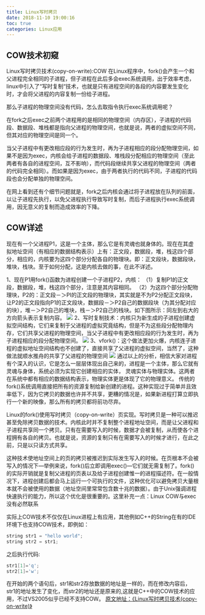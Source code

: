```yaml
---
title: Linux写时拷贝
date: 2018-11-10 19:00:16
toc: true
categories: Linux应用
---
```


## COW技术初窥
Linux写时拷贝技术(copy-on-write):COW
在Linux程序中，fork()会产生一个和父进程完全相同的子进程，但子进程在此后多会exec系统调用，出于效率考虑，linux中引入了“写时复制“技术，也就是只有进程空间的各段的内容要发生变化时，才会将父进程的内容复制一份给子进程。

那么子进程的物理空间没有代码，怎么去取指令执行exec系统调用呢？

在fork之后exec之前两个进程用的是相同的物理空间（内存区），子进程的代码段、数据段、堆栈都是指向父进程的物理空间，也就是说，两者的虚拟空间不同，但其对应的物理空间是同一个。

当父子进程中有更改相应段的行为发生时，再为子进程相应的段分配物理空间，如果不是因为exec，内核会给子进程的数据段、堆栈段分配相应的物理空间（至此两者有各自的进程空间，互不影响），而代码段继续共享父进程的物理空间（两者的代码完全相同）。而如果是因为exec，由于两者执行的代码不同，子进程的代码段也会分配单独的物理空间。      

在网上看到还有个细节问题就是，fork之后内核会通过将子进程放在队列的前面，以让子进程先执行，以免父进程执行导致写时复制，而后子进程执行exec系统调用，因无意义的复制而造成效率的下降。


## COW详述
现在有一个父进程P1，这是一个主体，那么它是有灵魂也就身体的。现在在其虚拟地址空间（有相应的数据结构表示）上有：正文段，数据段，堆，栈这四个部分，相应的，内核要为这四个部分分配各自的物理块。即：正文段块，数据段块，堆块，栈块。至于如何分配，这是内核去做的事，在此不详述。

1、现在P1用fork()函数为进程创建一个子进程P2，内核：
（1）复制P1的正文段，数据段，堆，栈这四个部分，注意是其内容相同。
（2）为这四个部分分配物理块，P2的：正文段－＞PI的正文段的物理块，其实就是不为P2分配正文段块，让P2的正文段指向P1的正文段块，数据段－＞P2自己的数据段块（为其分配对应的块），堆－＞P2自己的堆块，栈－＞P2自己的栈块。如下图所示：同左到右大的方向箭头表示复制内容。
![](https://s2.ax1x.com/2019/05/07/Es3bhF.png)
2、写时复制技术：内核只为新生成的子进程创建虚拟空间结构，它们来复制于父进程的虚拟究竟结构，但是不为这些段分配物理内存，它们共享父进程的物理空间，当父子进程中有更改相应段的行为发生时，再为子进程相应的段分配物理空间。
![](https://s2.ax1x.com/2019/05/07/Es3Lp4.png)
3、vfork()：这个做法更加火爆，内核连子进程的虚拟地址空间结构也不创建了，直接共享了父进程的虚拟空间，当然了，这种做法就顺水推舟的共享了父进程的物理空间
![](https://s2.ax1x.com/2019/05/07/Es848e.png)
通过以上的分析，相信大家对进程有个深入的认识，它是怎么一层层体现出自己来的，进程是一个主体，那么它就有灵魂与身体，系统必须为实现它创建相应的实体， 灵魂实体与物理实体。这两者在系统中都有相应的数据结构表示，物理实体更是体现了它的物理意义。
传统的fork()系统调用直接把所有的资源复制给新创建的进程。这种实现过于简单并且效率低下，因为它拷贝的数据也许并不共享，更糟的情况是，如果新进程打算立即执行一个新的映像，那么所有的拷贝都将前功尽弃。

Linux的fork()使用写时拷贝（copy-on-write）页实现。写时拷贝是一种可以推迟甚至免除拷贝数据的技术。内核此时并不复制整个进程地址空间，而是让父进程和子进程共享同一个拷贝。只有在需要写入的时候，数据才会被复制，从而使各个进程拥有各自的拷贝。也就是说，资源的复制只有在需要写入的时候才进行，在此之前，只是以只读方式共享。

这种技术使地址空间上的页的拷贝被推迟到实际发生写入的时候。在页根本不会被写入的情况下—举例来说，fork()后立即调用exec()—它们就无需复制了。fork()的实际开销就是复制父进程的页表以及给子进程创建惟一的进程描述符。在一般情况下，进程创建后都会马上运行一个可执行的文件，这种优化可以避免拷贝大量根本就不会被使用的数据（地址空间里常常包含数十兆的数据）。由于Unix强调进程快速执行的能力，所以这个优化是很重要的。这里补充一点：Linux COW与exec没有必然联系

实际上COW技术不仅仅在Linux进程上有应用，其他例如C++的String在有的IDE环境下也支持COW技术，即例如：
```cpp
string str1 = "hello world";
string str2 = str1;
```
之后执行代码:
```cpp
str1[1]='q';
str2[1]='w';
```
在开始的两个语句后，str1和str2存放数据的地址是一样的，而在修改内容后，str1的地址发生了变化，而str2的地址还是原来的,这就是C++中的COW技术的应用，不过VS2005似乎已经不支持COW。
[原文地址：《Linux写时拷贝技术(copy-on-write)》](https://mp.weixin.qq.com/s/hTD9HEIbSx69wJhA_dv9Qg)